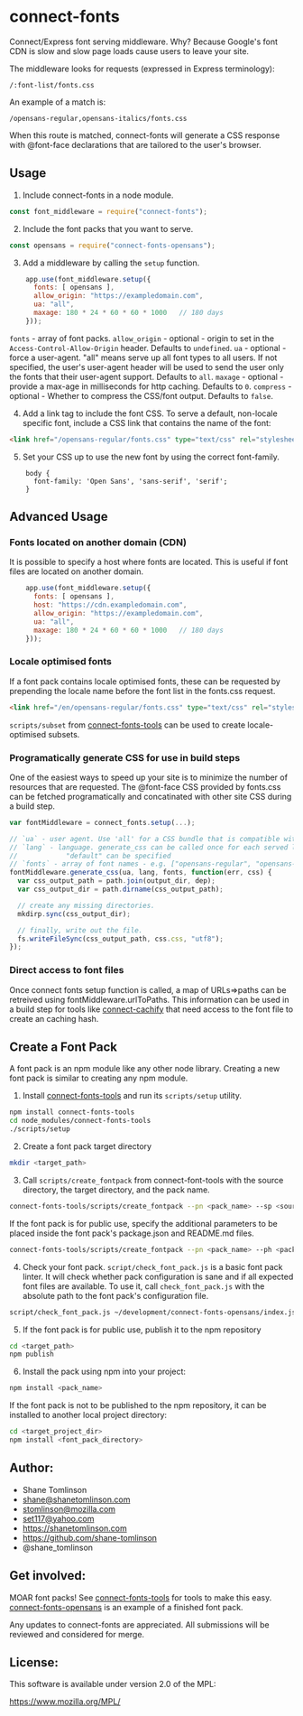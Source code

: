# connect-fonts

Connect/Express font serving middleware. Why? Because Google's font CDN is slow and slow page loads cause users to leave your site.

The middleware looks for requests (expressed in Express terminology):
```
/:font-list/fonts.css
```

An example of a match is:
```
/opensans-regular,opensans-italics/fonts.css
```

When this route is matched, connect-fonts will generate a CSS response with @font-face declarations that are tailored to the user's browser.

## Usage
1. Include connect-fonts in a node module.
```js
const font_middleware = require("connect-fonts");
```

2. Include the font packs that you want to serve.
```js
const opensans = require("connect-fonts-opensans");
```

3. Add a middleware by calling the `setup` function.
```js
    app.use(font_middleware.setup({
      fonts: [ opensans ],
      allow_origin: "https://exampledomain.com",
      ua: "all",
      maxage: 180 * 24 * 60 * 60 * 1000   // 180 days
    }));
```
`fonts` - array of font packs.
`allow_origin` - optional - origin to set in the `Access-Control-Allow-Origin` header. Defaults to `undefined`.
`ua` - optional - force a user-agent. "all" means serve up all font types to all users. If not specified, the user's user-agent header will be used to send the user only the fonts that their user-agent support. Defaults to `all`.
`maxage` - optional - provide a max-age in milliseconds for http caching. Defaults to `0`.
`compress` - optional - Whether to compress the CSS/font output. Defaults to `false`.

4. Add a link tag to include the font CSS.
To serve a default, non-locale specific font, include a CSS link that contains the name of the font:
```html
<link href="/opensans-regular/fonts.css" type="text/css" rel="stylesheet"/ >
```

5. Set your CSS up to use the new font by using the correct font-family.
```
    body {
      font-family: 'Open Sans', 'sans-serif', 'serif';
    }
```

## Advanced Usage

### Fonts located on another domain (CDN)
It is possible to specify a host where fonts are located. This is useful if font files are located on another domain.
```js
    app.use(font_middleware.setup({
      fonts: [ opensans ],
      host: "https://cdn.exampledomain.com",
      allow_origin: "https://exampledomain.com",
      ua: "all",
      maxage: 180 * 24 * 60 * 60 * 1000   // 180 days
    }));
```



### Locale optimised fonts
If a font pack contains locale optimised fonts, these can be requested by prepending
the locale name before the font list in the fonts.css request.
```html
<link href="/en/opensans-regular/fonts.css" type="text/css" rel="stylesheet"/ >
```
`scripts/subset` from [connect-fonts-tools](https://github.com/shane-tomlinson/connect-fonts-tools) can be used to create locale-optimised subsets.


### Programatically generate CSS for use in build steps
One of the easiest ways to speed up your site is to minimize the number of resources that are requested. The @font-face CSS provided by fonts.css can be fetched programatically and concatinated with other site CSS during a build step.
```js
var fontMiddleware = connect_fonts.setup(...);

// `ua` - user agent. Use 'all' for a CSS bundle that is compatible with all browsers.
// `lang` - language. generate_css can be called once for each served language, or
//            "default" can be specified
// `fonts` - array of font names - e.g. ["opensans-regular", "opensans-italics"]
fontMiddleware.generate_css(ua, lang, fonts, function(err, css) {
  var css_output_path = path.join(output_dir, dep);
  var css_output_dir = path.dirname(css_output_path);

  // create any missing directories.
  mkdirp.sync(css_output_dir);

  // finally, write out the file.
  fs.writeFileSync(css_output_path, css.css, "utf8");
});
```

### Direct access to font files
Once connect fonts setup function is called, a map of URLs=>paths can be retreived using fontMiddleware.urlToPaths. This information can be used in a build step for tools like [connect-cachify](https://github.com/mozilla/connect-cachify/) that need access to the font file to create an caching hash.


## Create a Font Pack
A font pack is an npm module like any other node library. Creating a new font pack is similar to creating any npm module.

1. Install [connect-fonts-tools](https://github.com/shane-tomlinson/connect-fonts-tools) and run its `scripts/setup` utility.
```bash
npm install connect-fonts-tools
cd node_modules/connect-fonts-tools
./scripts/setup
```

2. Create a font pack target directory
```bash
mkdir <target_path>
```

3. Call ``scripts/create_fontpack`` from connect-font-tools with the source directory, the target directory, and the pack name.
```bash
connect-fonts-tools/scripts/create_fontpack --pn <pack_name> --sp <source_path> --tp <target_path>
```
If the font pack is for public use, specify the additional parameters to be placed inside the font pack's package.json and README.md files.
```bash
connect-fonts-tools/scripts/create_fontpack --pn <pack_name> --ph <pack_homepage_url> --pr <pack_repo_url> --pb <pack_bugtracker_url> --sp <source_path> --tp <target_path>
```

4. Check your font pack.
``script/check_font_pack.js`` is a basic font pack linter. It will check whether pack configuration is sane and if all expected font files are available. To use it, call ``check_font_pack.js`` with the absolute path to the font pack's configuration file.
```bash
script/check_font_pack.js ~/development/connect-fonts-opensans/index.js
```

5. If the font pack is for public use, publish it to the npm repository
```bash
cd <target_path>
npm publish
```

6. Install the pack using npm into your project:
```bash
npm install <pack_name>
```
If the font pack is not to be published to the npm repository, it can be installed to another local project directory:
```bash
cd <target_project_dir>
npm install <font_pack_directory>
```

## Author:
* Shane Tomlinson
* shane@shanetomlinson.com
* stomlinson@mozilla.com
* set117@yahoo.com
* https://shanetomlinson.com
* https://github.com/shane-tomlinson
* @shane_tomlinson

## Get involved:
MOAR font packs! See [connect-fonts-tools](https://github.com/shane-tomlinson/connect-fonts-tools) for tools to make this easy. [connect-fonts-opensans](https://github.com/shane-tomlinson/connect-fonts-opensans) is an example of a finished font pack.

Any updates to connect-fonts are appreciated. All submissions will be reviewed and considered for merge.

## License:
This software is available under version 2.0 of the MPL:

  https://www.mozilla.org/MPL/


